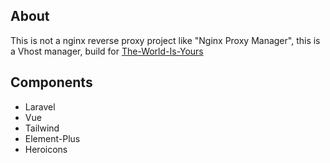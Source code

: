 ## About

This is not a nginx reverse proxy project like "Nginx Proxy Manager", this is a Vhost manager, build for [The-World-Is-Yours](https://github.com/theraw/The-World-Is-Yours)


## Components

- Laravel
- Vue
- Tailwind
- Element-Plus
- Heroicons